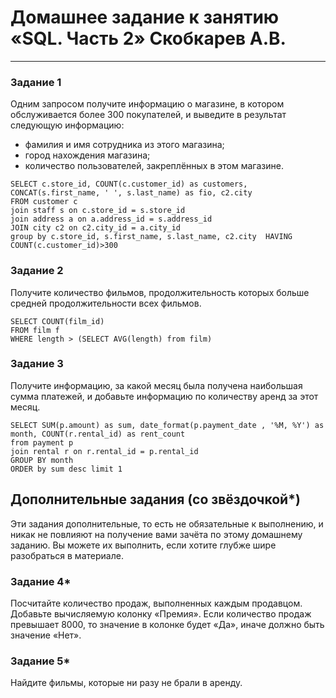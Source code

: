 # Домашнее задание к занятию «SQL. Часть 2» Скобкарев А.В.

---
### Задание 1

Одним запросом получите информацию о магазине, в котором обслуживается более 300 покупателей, и выведите в результат следующую информацию: 
- фамилия и имя сотрудника из этого магазина;
- город нахождения магазина;
- количество пользователей, закреплённых в этом магазине.
```
SELECT c.store_id, COUNT(c.customer_id) as customers, CONCAT(s.first_name, ' ', s.last_name) as fio, c2.city  
FROM customer c 
join staff s on c.store_id = s.store_id
join address a on a.address_id = s.address_id
JOIN city c2 on c2.city_id = a.city_id 
group by c.store_id, s.first_name, s.last_name, c2.city  HAVING COUNT(c.customer_id)>300
```

### Задание 2

Получите количество фильмов, продолжительность которых больше средней продолжительности всех фильмов.
```
SELECT COUNT(film_id)  
FROM film f 
WHERE length > (SELECT AVG(length) from film)
```
### Задание 3

Получите информацию, за какой месяц была получена наибольшая сумма платежей, и добавьте информацию по количеству аренд за этот месяц.
```
SELECT SUM(p.amount) as sum, date_format(p.payment_date , '%M, %Y') as month, COUNT(r.rental_id) as rent_count
from payment p
join rental r on r.rental_id = p.rental_id 
GROUP BY month
ORDER by sum desc limit 1
```
## Дополнительные задания (со звёздочкой*)
Эти задания дополнительные, то есть не обязательные к выполнению, и никак не повлияют на получение вами зачёта по этому домашнему заданию. Вы можете их выполнить, если хотите глубже шире разобраться в материале.

### Задание 4*

Посчитайте количество продаж, выполненных каждым продавцом. Добавьте вычисляемую колонку «Премия». Если количество продаж превышает 8000, то значение в колонке будет «Да», иначе должно быть значение «Нет».

### Задание 5*

Найдите фильмы, которые ни разу не брали в аренду.
